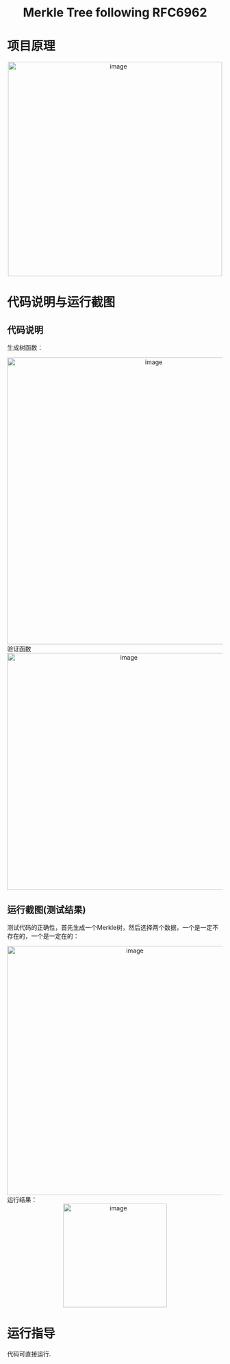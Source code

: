 <h1 align="center">Merkle Tree following RFC6962</h1>

# 项目原理
<div align=center><img width="500" alt="image" src="https://user-images.githubusercontent.com/109843978/181149173-e3fc747f-d12f-4b6d-9d16-da8f736a1d1a.png"></div>




# 代码说明与运行截图

## 代码说明
生成树函数：
<div align=center><img width="669" alt="image" src="https://user-images.githubusercontent.com/109843978/181149912-59a8aac5-8d12-44c3-b4b0-e3e62dd1a5f3.png"></div>
验证函数
<div align=center><img width="553" alt="image" src="https://user-images.githubusercontent.com/109843978/181150074-bb7086cf-5632-4902-83ed-5afc9ab31941.png"></div>

## 运行截图(测试结果)
测试代码的正确性，首先生成一个Merkle树，然后选择两个数据，一个是一定不存在的，一个是一定在的：
<div align=center><img width="581" alt="image" src="https://user-images.githubusercontent.com/109843978/181150314-f953a139-a39c-426a-b33d-0bb4144dda62.png"></div>
运行结果：
<div align=center><img width="242" alt="image" src="https://user-images.githubusercontent.com/109843978/181150435-c7ad138f-7eb1-46cf-87ec-1dbf75012bd4.png"></div>



# 运行指导

代码可直接运行.



